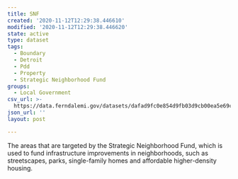 ```yaml
---
title: SNF
created: '2020-11-12T12:29:38.446610'
modified: '2020-11-12T12:29:38.446620'
state: active
type: dataset
tags:
  - Boundary
  - Detroit
  - Pdd
  - Property
  - Strategic Neighborhood Fund
groups:
  - Local Government
csv_url: >-
  https://data.ferndalemi.gov/datasets/dafad9fc0e854d9fb03d9cb00ea5e69c_0.csv?outSR=%7B%22latestWkid%22%3A2898%2C%22wkid%22%3A2898%7D
json_url: ''
layout: post

---
```

The areas that are targeted by the Strategic Neighborhood Fund, which is used to fund infrastructure improvements in neighborhoods, such
 as streetscapes, parks, single-family homes and affordable 
higher-density housing.
